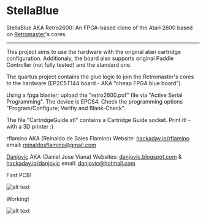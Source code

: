 # StellaBlue

StellaBlue AKA Retro2600: An FPGA-based clone of the Atari 2600 based on [Retromaster]'s cores.

-------------------------------------------------------------------------------

This project aims to use the hardware with the original atari cartridge configuration. Additionaly, the board also supports original Paddle Controller (not fully tested) and the standard one.

The quartus project contains the glue logic to join the Retromaster's cores to the hardware (EP2C5T144 board - AKA "cheap FPGA blue board").

Using a fpga blaster; upload the "retro2600.pof" file via "Active Serial Programming". The device is EPCS4. Check the programming options "Program/Configure; Verifiy and Blank-Check".

The file "CartridgeGuide.stl" contains a Cartridge Guide socket. Print it! - with a 3D printer :)


rflamino AKA (Reinaldo de Sales Flamino)
Website:	[hackaday.io/rflamino]
email:		reinaldosflamino@gmail.com

[Danjovic]  AKA (Daniel Jose Viana)
Websites:	[danjovic.blogspot.com] & [hackaday.io/danjovic]
email:		danjovic@hotmail.com


[Danjovic]: <https://hackaday.io/danjovic/>
[hackaday.io/rflamino]: <https://hackaday.io/rflamino/>
[danjovic.blogspot.com]: <https://danjovic.blogspot.com/>
[hackaday.io/danjovic]: <https://hackaday.io/danjovic/>
[Danjovic]: <https://github.com/Danjovic/>
[Retromaster]: <https://retromaster.wordpress.com/a2601/>


First PCB!

![alt text](https://github.com/rflamino/StellaBlue/blob/master/pictures/StellaBlue.jpg
)

Working!

![alt text](https://github.com/rflamino/StellaBlue/blob/master/pictures/20161107_231717.jpg)
